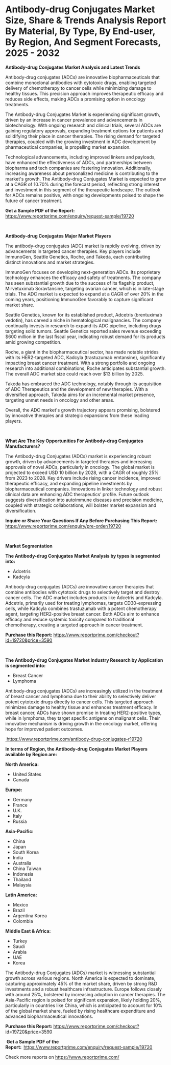 <p><h1>Antibody-drug Conjugates Market Size, Share & Trends Analysis Report By Material, By Type, By End-user, By Region, And Segment Forecasts, 2025 - 2032</h1></p><p><strong>Antibody-drug Conjugates Market Analysis and Latest Trends</strong></p>
<p><p>Antibody-drug conjugates (ADCs) are innovative biopharmaceuticals that combine monoclonal antibodies with cytotoxic drugs, enabling targeted delivery of chemotherapy to cancer cells while minimizing damage to healthy tissues. This precision approach improves therapeutic efficacy and reduces side effects, making ADCs a promising option in oncology treatments.</p><p>The Antibody-drug Conjugates Market is experiencing significant growth, driven by an increase in cancer prevalence and advancements in biotechnology. With ongoing research and clinical trials, several ADCs are gaining regulatory approvals, expanding treatment options for patients and solidifying their place in cancer therapies. The rising demand for targeted therapies, coupled with the growing investment in ADC development by pharmaceutical companies, is propelling market expansion.</p><p>Technological advancements, including improved linkers and payloads, have enhanced the effectiveness of ADCs, and partnerships between biopharma and tech companies are fostering innovation. Additionally, increasing awareness about personalized medicine is contributing to the market's growth. The Antibody-drug Conjugates Market is expected to grow at a CAGR of 10.70% during the forecast period, reflecting strong interest and investment in this segment of the therapeutic landscape. The outlook for ADCs remains positive, with ongoing developments poised to shape the future of cancer treatment.</p></p>
<p><strong>Get a Sample PDF of the Report:&nbsp;</strong> <a href="https://www.reportprime.com/enquiry/request-sample/19720?utm_campaign=3012&utm_medium=2&utm_source=Github&utm_content=ia&utm_term=20032025&utm_id=antibody-drug-conjugates">https://www.reportprime.com/enquiry/request-sample/19720</a></p>
<p>&nbsp;</p>
<p><strong>Antibody-drug Conjugates Major Market Players</strong></p>
<p><p>The antibody-drug conjugates (ADC) market is rapidly evolving, driven by advancements in targeted cancer therapies. Key players include ImmunoGen, Seattle Genetics, Roche, and Takeda, each contributing distinct innovations and market strategies.</p><p>ImmunoGen focuses on developing next-generation ADCs. Its proprietary technology enhances the efficacy and safety of treatments. The company has seen substantial growth due to the success of its flagship product, Mirvetuximab Soravtansine, targeting ovarian cancer, which is in late-stage trials. The ADC market is expected to expand at a CAGR of over 20% in the coming years, positioning ImmunoGen favorably to capture significant market share.</p><p>Seattle Genetics, known for its established product, Adcetris (brentuximab vedotin), has carved a niche in hematological malignancies. The company continually invests in research to expand its ADC pipeline, including drugs targeting solid tumors. Seattle Genetics reported sales revenue exceeding $600 million in the last fiscal year, indicating robust demand for its products amid growing competition.</p><p>Roche, a giant in the biopharmaceutical sector, has made notable strides with its HER2-targeted ADC, Kadcyla (trastuzumab emtansine), significantly impacting breast cancer treatment. With a strong portfolio and ongoing research into additional combinations, Roche anticipates substantial growth. The overall ADC market size could reach over $13 billion by 2025.</p><p>Takeda has embraced the ADC technology, notably through its acquisition of ADC Therapeutics and the development of new therapies. With a diversified approach, Takeda aims for an incremental market presence, targeting unmet needs in oncology and other areas.</p><p>Overall, the ADC market's growth trajectory appears promising, bolstered by innovative therapies and strategic expansions from these leading players.</p></p>
<p>&nbsp;</p>
<p><strong>What Are The Key Opportunities For Antibody-drug Conjugates Manufacturers?</strong></p>
<p><p>The Antibody-drug Conjugates (ADCs) market is experiencing robust growth, driven by advancements in targeted therapies and increasing approvals of novel ADCs, particularly in oncology. The global market is projected to exceed USD 10 billion by 2028, with a CAGR of roughly 25% from 2023 to 2028. Key drivers include rising cancer incidence, improved therapeutic efficacy, and expanding pipeline investments by biopharmaceutical companies. Innovations in linker technology and robust clinical data are enhancing ADC therapeutics’ profile. Future outlook suggests diversification into autoimmune diseases and precision medicine, coupled with strategic collaborations, will bolster market expansion and diversification.</p></p>
<p><strong>Inquire or Share Your Questions If Any Before Purchasing This Report:</strong> <a href="https://www.reportprime.com/enquiry/pre-order/19720?utm_campaign=3012&utm_medium=2&utm_source=Github&utm_content=ia&utm_term=20032025&utm_id=antibody-drug-conjugates">https://www.reportprime.com/enquiry/pre-order/19720</a></p>
<p>&nbsp;</p>
<p><strong>Market Segmentation</strong></p>
<p><strong>The Antibody-drug Conjugates Market Analysis by types is segmented into:</strong></p>
<p><ul><li>Adcetris</li><li>Kadcyla</li></ul></p>
<p><p>Antibody-drug conjugates (ADCs) are innovative cancer therapies that combine antibodies with cytotoxic drugs to selectively target and destroy cancer cells. The ADC market includes products like Adcetris and Kadcyla. Adcetris, primarily used for treating lymphomas, targets CD30-expressing cells, while Kadcyla combines trastuzumab with a potent chemotherapy agent, targeting HER2-positive breast cancer. Both ADCs aim to enhance efficacy and reduce systemic toxicity compared to traditional chemotherapy, creating a targeted approach in cancer treatment.</p></p>
<p><strong>Purchase this Report:&nbsp;</strong><a href="https://www.reportprime.com/checkout?id=19720&price=3590&utm_campaign=3012&utm_medium=2&utm_source=Github&utm_content=ia&utm_term=20032025&utm_id=antibody-drug-conjugates">https://www.reportprime.com/checkout?id=19720&price=3590</a></p>
<p>&nbsp;</p>
<p><strong>The Antibody-drug Conjugates Market Industry Research by Application is segmented into:</strong></p>
<p><ul><li>Breast Cancer</li><li>Lymphoma</li></ul></p>
<p><p>Antibody-drug conjugates (ADCs) are increasingly utilized in the treatment of breast cancer and lymphoma due to their ability to selectively deliver potent cytotoxic drugs directly to cancer cells. This targeted approach minimizes damage to healthy tissue and enhances treatment efficacy. In breast cancer, ADCs have shown promise in treating HER2-positive types, while in lymphoma, they target specific antigens on malignant cells. Their innovative mechanism is driving growth in the oncology market, offering hope for improved patient outcomes.</p></p>
<p><a href="https://www.reportprime.com/antibody-drug-conjugates-r19720?utm_campaign=3012&utm_medium=2&utm_source=Github&utm_content=ia&utm_term=20032025&utm_id=antibody-drug-conjugates">&nbsp;https://www.reportprime.com/antibody-drug-conjugates-r19720</a></p>
<p><strong>In terms of Region, the Antibody-drug Conjugates Market Players available by Region are:</strong></p>
<p>
    <p> <strong> North America: </strong>
        <ul>
            <li>United States</li>
            <li>Canada</li>
        </ul>
        </p> 
    <p> <strong> Europe: </strong>
        <ul>
            <li>Germany</li>
            <li>France</li>
            <li>U.K.</li>
            <li>Italy</li>
            <li>Russia</li>
        </ul>
        </p> 
    <p> <strong> Asia-Pacific: </strong>
        <ul>
            <li>China</li>
            <li>Japan</li>
            <li>South Korea</li>
            <li>India</li>
            <li>Australia</li>
            <li>China Taiwan</li>
            <li>Indonesia</li>
            <li>Thailand</li>
            <li>Malaysia</li>
        </ul>
        </p> 
    <p> <strong> Latin America: </strong>
        <ul>
            <li>Mexico</li>
            <li>Brazil</li>
            <li>Argentina Korea</li>
            <li>Colombia</li>
        </ul>
        </p> 
    <p> <strong> Middle East & Africa: </strong>
        <ul>
            <li>Turkey</li>
            <li>Saudi</li>
            <li>Arabia</li>
            <li>UAE</li>
            <li>Korea</li>
        </ul>
    </p>
    </p>
<p><p>The Antibody-drug Conjugates (ADCs) market is witnessing substantial growth across various regions. North America is expected to dominate, capturing approximately 45% of the market share, driven by strong R&D investments and a robust healthcare infrastructure. Europe follows closely with around 25%, bolstered by increasing adoption in cancer therapies. The Asia-Pacific region is poised for significant expansion, likely holding 20%, particularly in countries like China, which is anticipated to account for 10% of the global market share, fueled by rising healthcare expenditure and advanced biopharmaceutical innovations.</p></p>
<p><strong>Purchase this Report: </strong><a href="https://www.reportprime.com/checkout?id=19720&price=3590&utm_campaign=3012&utm_medium=2&utm_source=Github&utm_content=ia&utm_term=20032025&utm_id=antibody-drug-conjugates">https://www.reportprime.com/checkout?id=19720&price=3590</a></p>
<p>&nbsp;<strong>Get a Sample PDF of the Report:&nbsp;&nbsp;</strong><a href="https://www.reportprime.com/enquiry/request-sample/19720?utm_campaign=3012&utm_medium=2&utm_source=Github&utm_content=ia&utm_term=20032025&utm_id=antibody-drug-conjugates">https://www.reportprime.com/enquiry/request-sample/19720</a></p>
<p><strong></strong></p>
<p>Check more reports on <a href="https://www.reportprime.com/?utm_campaign=3012&utm_medium=2&utm_source=Github&utm_content=ia&utm_term=20032025&utm_id=antibody-drug-conjugates">https://www.reportprime.com/</a></p>
